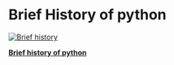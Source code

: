 # Brief History of python
[![Brief history](https://res.cloudinary.com/marcomontalbano/image/upload/v1631865142/video_to_markdown/images/google-drive--1UlFpH0LBUs57MM-h0nHtYSCPHo1xwJsV-c05b58ac6eb4c4700831b2b3070cd403.jpg)](https://drive.google.com/file/d/1UlFpH0LBUs57MM-h0nHtYSCPHo1xwJsV/view?usp=sharing "Brief history")

[**Brief history of python**](https://github.com/amitrakshar01/winter-of-contributing/blob/Python/Python/History_Of_Python/Python%EA%9E%89%201.5%20Brief%20History%20of%20Python.md) 
